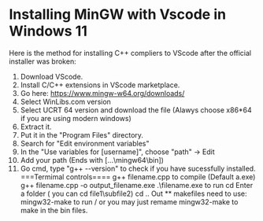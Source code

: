 # Installing MinGW with Vscode in Windows 11
Here is the method for installing C++ compliers to VScode after the official installer was broken:

1. Download VScode.
2. Install C/C++ extensions in VScode marketplace.
3. Go here: https://www.mingw-w64.org/downloads/
4. Select WinLibs.com version
5. Select UCRT 64 version and download the file (Alawys choose x86*64 if you are using modern windows)
6. Extract it.
7. Put it in the "Program Files" directory.
8. Search for "Edit environment variables"
9. In the "Use variables for [username]", choose "path" -> Edit
10. Add your path (Ends with [...\mingw64\bin])
11. Go cmd, type "g++ --version" to check if you have sucessfully installed.
===Termimal controls====
g++ filename.cpp to compile (Default a.exe)
g++ filename.cpp -o output_filename.exe
.\filename.exe to run
cd Enter a folder ( you can cd file1\subfile2)
cd .. Out
** makefiles need to use: mingw32-make to run / or you may just remame mingw32-make to make in the bin files.

